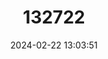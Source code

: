 ---
title: "132722"
category: "Epinephelus aeneus"
draft: false
date: 2024-02-22 13:03:51
languages:
  Spanish; Castilian: ["Cherna De Ley"]
  French: ["Mérou Blanc"]
  English: ["White Grouper"]
---
